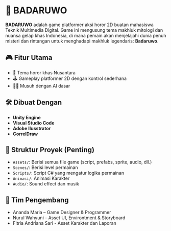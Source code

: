 # 🦇 BADARUWO

**BADARUWO** adalah game platformer aksi horor 2D buatan mahasiswa Teknik Multimedia Digital. Game ini mengusung tema makhluk mitologi dan nuansa gelap khas Indonesia, di mana pemain akan menjelajahi dunia penuh misteri dan rintangan untuk menghadapi makhluk legendaris: **Badaruwo**.

## 🎮 Fitur Utama

- 👻 Tema horor khas Nusantara
- 🕹️ Gameplay platformer 2D dengan kontrol sederhana
- 🧟‍♂️ Musuh dengan AI dasar

## 🛠️ Dibuat Dengan

- **Unity Engine** 
- **Visual Studio Code**
- **Adobe Ilusstrator**
- **CorrelDraw**

## 📂 Struktur Proyek (Penting)

- `Assets/`: Berisi semua file game (script, prefabs, sprite, audio, dll.)
- `Scenes/`: Berisi level permainan
- `Scripts/`: Script C# yang mengatur logika permainan
- `Animasi/`: Animasi Karakter
- `Audio/`: Sound effect dan musik

## 👥 Tim Pengembang
- Ananda Maria – Game Designer & Programmer
- Nurul Wahyuni - Asset UI, Environtment & Storyboard
- Fitria Andriana Sari - Asset Karakter dan Laporan


